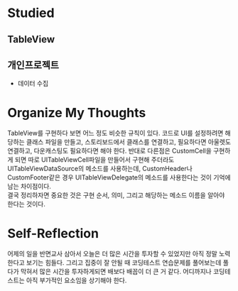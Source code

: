 # Studied

## TableView

## 개인프로젝트
- 데이터 수집

# Organize My Thoughts 
TableView를 구현하다 보면 어느 정도 비슷한 규칙이 있다. 코드로 UI를 설정하려면 해당하는 클래스 파일을 만들고, 스토리보드에서 클래스를 연결하고, 필요하다면 아울렛도 연결하고, 다운캐스팅도 필요하다면 해야 한다. 반대로 다른점은 CustomCell을 구현하게 되면 따로 UITableViewCell파일을 만들어서 구현해 주더라도 UITableViewDataSource의 메소드를 사용하는데, CustomHeader나 CustomFooter같은 경우 UITableViewDelegate의 메소드를 사용한다는 것이 기억에 남는 차이점이다.  
결국 정리하자면 중요한 것은 구현 순서, 의미, 그리고 해당하는 메소드 이름을 알아야 한다는 것이다.

# Self-Reflection
어제의 일을 반면교사 삼아서 오늘은 더 많은 시간을 투자할 수 있었지만 아직 정말 노력한다고 보기는 힘들다. 그리고 집중이 잘 안될 때 코딩테스트 연습문제를 풀어보는데 풀다가 막혀서 많은 시간을 투자하게되면 배보다 배꼽이 더 큰 거 같다. 어디까지나 코딩테스트는 아직 부가적인 요소임을 상기해야 한다.
